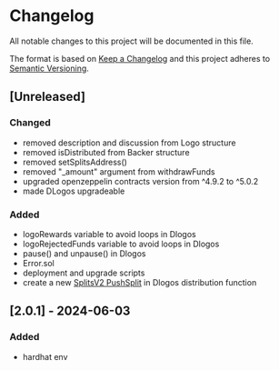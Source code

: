 # Changelog
All notable changes to this project will be documented in this file.

The format is based on [Keep a Changelog](http://keepachangelog.com/en/1.0.0/)
and this project adheres to [Semantic Versioning](http://semver.org/spec/v2.0.0.html).

## [Unreleased]
### Changed
- removed description and discussion from Logo structure
- removed isDistributed from Backer structure
- removed setSplitsAddress()
- removed "_amount" argument from withdrawFunds
- upgraded openzeppelin contracts version from ^4.9.2 to ^5.0.2
- made DLogos upgradeable
### Added
- logoRewards variable to avoid loops in Dlogos
- logoRejectedFunds variable to avoid loops in Dlogos
- pause() and unpause() in Dlogos
- Error.sol
- deployment and upgrade scripts
- create a new [SplitsV2 PushSplit](https://docs.splits.org/core/split-v2) in Dlogos distribution function

## [2.0.1] - 2024-06-03
### Added
- hardhat env
